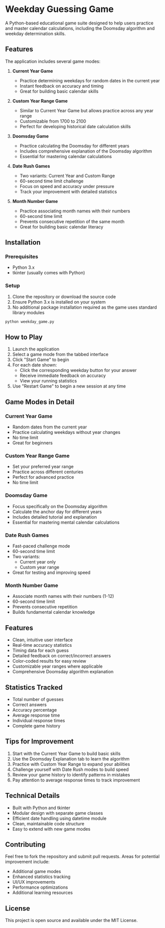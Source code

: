 # Weekday Guessing Game

A Python-based educational game suite designed to help users practice and master calendar calculations, including the Doomsday algorithm and weekday determination skills.

## Features

The application includes several game modes:

1. **Current Year Game**
   - Practice determining weekdays for random dates in the current year
   - Instant feedback on accuracy and timing
   - Great for building basic calendar skills

2. **Custom Year Range Game**
   - Similar to Current Year Game but allows practice across any year range
   - Customizable from 1700 to 2100
   - Perfect for developing historical date calculation skills

3. **Doomsday Game**
   - Practice calculating the Doomsday for different years
   - Includes comprehensive explanation of the Doomsday algorithm
   - Essential for mastering calendar calculations

4. **Date Rush Games**
   - Two variants: Current Year and Custom Range
   - 60-second time limit challenge
   - Focus on speed and accuracy under pressure
   - Track your improvement with detailed statistics

5. **Month Number Game**
   - Practice associating month names with their numbers
   - 60-second time limit
   - Prevents consecutive repetition of the same month
   - Great for building basic calendar literacy

## Installation

### Prerequisites
- Python 3.x
- tkinter (usually comes with Python)

### Setup
1. Clone the repository or download the source code
2. Ensure Python 3.x is installed on your system
3. No additional package installation required as the game uses standard library modules

```bash
python weekday_game.py
```

## How to Play

1. Launch the application
2. Select a game mode from the tabbed interface
3. Click "Start Game" to begin
4. For each date shown:
   - Click the corresponding weekday button for your answer
   - Receive immediate feedback on accuracy
   - View your running statistics
5. Use "Restart Game" to begin a new session at any time

## Game Modes in Detail

### Current Year Game
- Random dates from the current year
- Practice calculating weekdays without year changes
- No time limit
- Great for beginners

### Custom Year Range Game
- Set your preferred year range
- Practice across different centuries
- Perfect for advanced practice
- No time limit

### Doomsday Game
- Focus specifically on the Doomsday algorithm
- Calculate the anchor day for different years
- Includes detailed tutorial and explanation
- Essential for mastering mental calendar calculations

### Date Rush Games
- Fast-paced challenge mode
- 60-second time limit
- Two variants:
  - Current year only
  - Custom year range
- Great for testing and improving speed

### Month Number Game
- Associate month names with their numbers (1-12)
- 60-second time limit
- Prevents consecutive repetition
- Builds fundamental calendar knowledge

## Features

- Clean, intuitive user interface
- Real-time accuracy statistics
- Timing data for each guess
- Detailed feedback on correct/incorrect answers
- Color-coded results for easy review
- Customizable year ranges where applicable
- Comprehensive Doomsday algorithm explanation

## Statistics Tracked

- Total number of guesses
- Correct answers
- Accuracy percentage
- Average response time
- Individual response times
- Complete game history

## Tips for Improvement

1. Start with the Current Year Game to build basic skills
2. Use the Doomsday Explanation tab to learn the algorithm
3. Practice with Custom Year Range to expand your abilities
4. Challenge yourself with Date Rush modes to build speed
5. Review your game history to identify patterns in mistakes
6. Pay attention to average response times to track improvement

## Technical Details

- Built with Python and tkinter
- Modular design with separate game classes
- Efficient date handling using datetime module
- Clean, maintainable code structure
- Easy to extend with new game modes

## Contributing

Feel free to fork the repository and submit pull requests. Areas for potential improvement include:
- Additional game modes
- Enhanced statistics tracking
- UI/UX improvements
- Performance optimizations
- Additional learning resources

## License

This project is open source and available under the MIT License.
